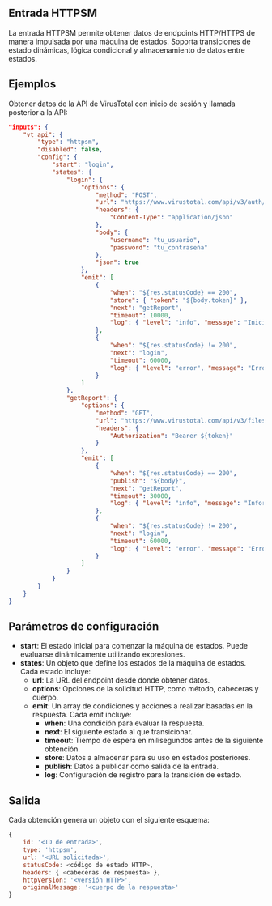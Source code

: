 ## Entrada HTTPSM

La entrada HTTPSM permite obtener datos de endpoints HTTP/HTTPS de manera impulsada por una máquina de estados. Soporta transiciones de estado dinámicas, lógica condicional y almacenamiento de datos entre estados.

## Ejemplos

Obtener datos de la API de VirusTotal con inicio de sesión y llamada posterior a la API:
```json
"inputs": {
	"vt_api": {
		"type": "httpsm",
		"disabled": false,
		"config": {
			"start": "login",
			"states": {
				"login": {
					"options": {
						"method": "POST",
						"url": "https://www.virustotal.com/api/v3/auth/login",
						"headers": {
							"Content-Type": "application/json"
						},
						"body": {
							"username": "tu_usuario",
							"password": "tu_contraseña"
						},
						"json": true
					},
					"emit": [
						{
							"when": "${res.statusCode} == 200",
							"store": { "token": "${body.token}" },
							"next": "getReport",
							"timeout": 10000,
							"log": { "level": "info", "message": "Inicio de sesión exitoso" }
						},
						{
							"when": "${res.statusCode} != 200",
							"next": "login",
							"timeout": 60000,
							"log": { "level": "error", "message": "Error en el inicio de sesión: ${body.error}" }
						}
					]
				},
				"getReport": {
					"options": {
						"method": "GET",
						"url": "https://www.virustotal.com/api/v3/files/{file_id}",
						"headers": {
							"Authorization": "Bearer ${token}"
						}
					},
					"emit": [
						{
							"when": "${res.statusCode} == 200",
							"publish": "${body}",
							"next": "getReport",
							"timeout": 30000,
							"log": { "level": "info", "message": "Informe obtenido con éxito" }
						},
						{
							"when": "${res.statusCode} != 200",
							"next": "login",
							"timeout": 60000,
							"log": { "level": "error", "message": "Error al obtener el informe: ${body.error}" }
						}
					]
				}
			}
		}
	}
}
```

## Parámetros de configuración
* **start**: El estado inicial para comenzar la máquina de estados. Puede evaluarse dinámicamente utilizando expresiones.
* **states**: Un objeto que define los estados de la máquina de estados. Cada estado incluye:
  - **url**: La URL del endpoint desde donde obtener datos.
  - **options**: Opciones de la solicitud HTTP, como método, cabeceras y cuerpo.
  - **emit**: Un array de condiciones y acciones a realizar basadas en la respuesta. Cada emit incluye:
    - **when**: Una condición para evaluar la respuesta.
    - **next**: El siguiente estado al que transicionar.
    - **timeout**: Tiempo de espera en milisegundos antes de la siguiente obtención.
    - **store**: Datos a almacenar para su uso en estados posteriores.
    - **publish**: Datos a publicar como salida de la entrada.
    - **log**: Configuración de registro para la transición de estado.

## Salida
Cada obtención genera un objeto con el siguiente esquema:
```javascript
{
	id: '<ID de entrada>',
	type: 'httpsm',
	url: '<URL solicitada>',
	statusCode: <código de estado HTTP>,
	headers: { <cabeceras de respuesta> },
	httpVersion: '<versión HTTP>',
	originalMessage: '<cuerpo de la respuesta>'
}
```
